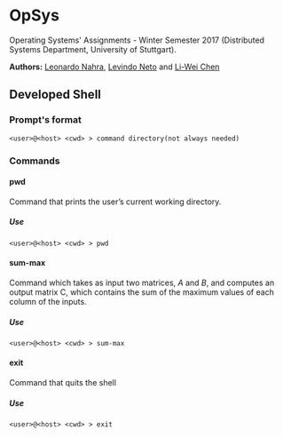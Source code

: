 # OpSys
Operating Systems' Assignments - Winter Semester 2017 (Distributed Systems Department, University of Stuttgart).

__Authors:__ [Leonardo Nahra](https://github.com/lanahra), [Levindo Neto](https://github.com/LeonChen9) and [Li-Wei Chen](https://github.com/LeonChen9)


## Developed Shell
### Prompt's format
```terminal
<user>@<host> <cwd> > command directory(not always needed)
```

### Commands
#### pwd
Command that prints the user’s current working directory.

##### Use
```terminal
<user>@<host> <cwd> > pwd
```

#### sum-max
Command which takes as input two matrices, *A* and *B*, and computes an output matrix C, which contains the sum of the maximum values of each column of the inputs.

##### Use
```terminal
<user>@<host> <cwd> > sum-max
```

#### exit
Command that quits the shell

##### Use
```terminal
<user>@<host> <cwd> > exit
```
